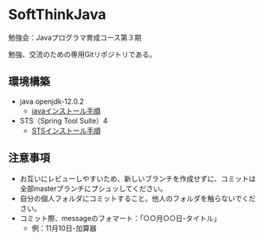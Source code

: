 # SoftThinkJava
勉強会：Javaプログラマ育成コース第３期

勉強、交流のための専用Gitリポジトリである。

## 環境構築
- java openjdk-12.0.2
    - [javaインストール手順](https://weblabo.oscasierra.net/java-openjdk12-oracle-install-windows/)
- STS（Spring Tool Suite）4
    - [STSインストール手順](https://techfun.cc/spring/windows-spring-install.html)
    
## 注意事項
- お互いにレビューしやすいため、新しいブランチを作成せずに、コミットは全部masterブランチにプシュッしてください。
- 自分の個人フォルダにコミットすること。他人のフォルダを触らないでください。
- コミット際、messageのフォマート：「○○月○○日-タイトル」
    - 例：11月10日-加算器
